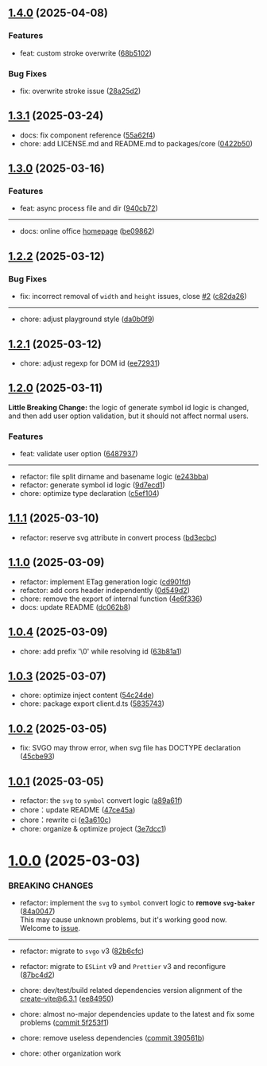 ## [1.4.0](https://github.com/yangxu52/vite-plugin-svg-icons-ng/compare/v1.3.2...v1.3.1) (2025-04-08)

### Features

- feat: custom stroke overwrite ([68b5102](https://github.com/yangxu52/vite-plugin-svg-icons-ng/commit/68b5102d3284950e9c690032ff0dfcadaeebf7b4))

### Bug Fixes

- fix: overwrite stroke issue ([28a25d2](https://github.com/yangxu52/vite-plugin-svg-icons-ng/commit/28a25d2e45923d2f148b286fe67f08e087e9711e))

## [1.3.1](https://github.com/yangxu52/vite-plugin-svg-icons-ng/compare/v1.3.1...v1.3.0) (2025-03-24)

- docs: fix component reference ([55a62f4](https://github.com/yangxu52/vite-plugin-svg-icons-ng/commit/55a62f4))
- chore: add LICENSE.md and README.md to packages/core ([0422b50](https://github.com/yangxu52/vite-plugin-svg-icons-ng/commit/0422b50))

## [1.3.0](https://github.com/yangxu52/vite-plugin-svg-icons-ng/compare/v1.3.0...v1.2.2) (2025-03-16)

### Features

- feat: async process file and dir ([940cb72](https://github.com/yangxu52/vite-plugin-svg-icons-ng/commit/940cb72f5114f43f23387e91f0431df9bbaf1139))

---

- docs: online office [homepage](https://blog.yangxu52.top/vite-plugin-svg-icons-ng/)
  ([be09862](https://github.com/yangxu52/vite-plugin-svg-icons-ng/commit/be098626db100bc0afec034fe3447fb1f5b7ca2e))

## [1.2.2](https://github.com/yangxu52/vite-plugin-svg-icons-ng/compare/v1.2.1...v1.0.0) (2025-03-12)

### Bug Fixes

- fix: incorrect removal of `width` and `height` issues,
  close [#2](https://github.com/yangxu52/vite-plugin-svg-icons-ng/issues/2) ([c82da26](https://github.com/yangxu52/vite-plugin-svg-icons-ng/commit/c82da26a95685ad9c98f3497f99a88077cf44db7))

---

- chore: adjust playground style ([da0b0f9](https://github.com/yangxu52/vite-plugin-svg-icons-ng/commit/da0b0f96e05def158cc89222788ea58501f6d5bd))

## [1.2.1](https://github.com/yangxu52/vite-plugin-svg-icons-ng/compare/v1.2.1...v1.2.0) (2025-03-12)

- chore: adjust regexp for DOM id ([ee72931](https://github.com/yangxu52/vite-plugin-svg-icons-ng/commit/ee729315cffa73e9aa938aa6040105c09a13fe43))

## [1.2.0](https://github.com/yangxu52/vite-plugin-svg-icons-ng/compare/v1.2.0...v1.1.1) (2025-03-11)

**Little Breaking Change:** the logic of generate symbol id logic is changed, and then add user option validation, but it should not affect normal users.

### Features

- feat: validate user option ([6487937](https://github.com/yangxu52/vite-plugin-svg-icons-ng/commit/6487937075a769f822074bb6be24b35f8698c076))

---

- refactor: file split dirname and basename
  logic ([e243bba](https://github.com/yangxu52/vite-plugin-svg-icons-ng/commit/e243bba5afd8b0e7680de406f571c641cdf70c22))
- refactor: generate symbol id logic ([9d7ecd1](https://github.com/yangxu52/vite-plugin-svg-icons-ng/commit/9d7ecd1eeec9c9a268cae1c6c23d7643b8f6a52f))
- chore: optimize type declaration ([c5ef104](https://github.com/yangxu52/vite-plugin-svg-icons-ng/commit/c5ef104d08eddc2f3b05f0ca27b26be0155a33e6))

## [1.1.1](https://github.com/yangxu52/vite-plugin-svg-icons-ng/compare/v1.1.0...v1.0.0) (2025-03-10)

- refactor: reserve svg attribute in convert
  process ([bd3ecbc](https://github.com/yangxu52/vite-plugin-svg-icons-ng/commit/bd3ecbc82fc0ca8e16f2df284fa101e793300fab))

## [1.1.0](https://github.com/yangxu52/vite-plugin-svg-icons-ng/compare/v1.0.5...v1.0.4) (2025-03-09)

- refactor: implement ETag generation logic ([cd901fd](https://github.com/yangxu52/vite-plugin-svg-icons-ng/commit/cd901fd8d1c4745ce0fc49556303c6e2f33f0ab0))
- refactor: add cors header independently ([0d549d2](https://github.com/yangxu52/vite-plugin-svg-icons-ng/commit/0d549d23f587612257c3a54ee415be94c5cb8a87))
- chore: remove the export of internal
  function ([4e6f336](https://github.com/yangxu52/vite-plugin-svg-icons-ng/commit/4e6f336bc0456a9e741462f17b3738b3ad27e5a1))
- docs: update README ([dc062b8](https://github.com/yangxu52/vite-plugin-svg-icons-ng/commit/dc062b801188a29df368b6825101ef377549e6bd))

## [1.0.4](https://github.com/yangxu52/vite-plugin-svg-icons-ng/compare/v1.0.4...v1.0.3) (2025-03-09)

- chore: add prefix '\0' while resolving id ([63b81a1](https://github.com/yangxu52/vite-plugin-svg-icons-ng/commit/63b81a14f39498e6e5dd3bac026bcb20ff0c50bd))

## [1.0.3](https://github.com/yangxu52/vite-plugin-svg-icons-ng/compare/v1.0.3...v1.0.2) (2025-03-07)

- chore: optimize inject content ([54c24de](https://github.com/yangxu52/vite-plugin-svg-icons-ng/commit/54c24dee7187278696fd7ee42aed560a35cd6705))
- chore: package export client.d.ts ([5835743](https://github.com/yangxu52/vite-plugin-svg-icons-ng/commit/583574344ecff32b3ee451104cddb58bddf18aa6))

## [1.0.2](https://github.com/yangxu52/vite-plugin-svg-icons-ng/compare/v1.0.0...v1.0.2) (2025-03-05)

- fix: SVGO may throw error, when svg file has DOCTYPE
  declaration ([45cbe93](https://github.com/yangxu52/vite-plugin-svg-icons-ng/commit/45cbe93fb700c65b848f199104a1ba05f9cbb344))

## [1.0.1](https://github.com/yangxu52/vite-plugin-svg-icons-ng/compare/v1.0.0...v1.0.1) (2025-03-05)

- refactor: the `svg` to `symbol` convert
  logic ([a89a61f](https://github.com/yangxu52/vite-plugin-svg-icons-ng/commit/a89a61f4a340d5cd771a99f477a6953469595600))
- chore：update README ([47ce45a](https://github.com/yangxu52/vite-plugin-svg-icons-ng/commit/47ce45a376a5386ebcf4a6baaa8678ac8f442d1b))
- chore：rewrite ci ([e3a610c](https://github.com/yangxu52/vite-plugin-svg-icons-ng/commit/e3a610c4338dabf0e91cd18660c29a2b61bf6473))
- chore: organize & optimize project ([3e7dcc1](https://github.com/yangxu52/vite-plugin-svg-icons-ng/commit/3e7dcc191c16fb6f711b51799a8d94d23036db9f))

# [1.0.0](https://github.com/yangxu52/vite-plugin-svg-icons-ng/compare/bb334a992739afa418a455c01cb762386a50840a...1ffe748b93053b26cf5210d528df68761116e2e7) (2025-03-03)

### BREAKING CHANGES

- refactor: implement the `svg` to `symbol` convert logic to **remove
  `svg-baker`** ([84a0047](https://github.com/yangxu52/vite-plugin-svg-icons-ng/commit/84a00475ff705de97ee4cbf1203c3d79fbf89b03))  
  This may cause unknown problems, but it's working good now. Welcome to [issue](https://github.com/yangxu52/vite-plugin-svg-icons-ng/issues).

---

- refactor: migrate to `svgo` v3 ([82b6cfc](https://github.com/yangxu52/vite-plugin-svg-icons-ng/commit/82b6cfc88e3a7196061ad82e6f75a378dc930e06))

- refactor: migrate to `ESLint` v9 and `Prettier` v3 and
  reconfigure ([87bc4d2](https://github.com/yangxu52/vite-plugin-svg-icons-ng/commit/87bc4d249a3732246cc4932b4b8f8582b5483b08))

- chore: dev/test/build related dependencies version alignment of
  the [create-vite@6.3.1](https://github.com/vitejs/vite/releases/tag/create-vite%406.3.1) ([ee84950](https://github.com/yangxu52/vite-plugin-svg-icons-ng/commit/ee8495005929edc4e487a32a57d7c4714f91de7b))

- chore: almost no-major dependencies update to the latest and fix some
  problems ([commit 5f253f1](https://github.com/yangxu52/vite-plugin-svg-icons-ng/commit/5f253f1e498aa7567702bcd316b0b2abb94a6816))

- chore: remove useless dependencies ([commit 390561b](https://github.com/yangxu52/vite-plugin-svg-icons-ng/commit/390561baf1cbbd81630ab219bb284b1b0c8ab6ef))

- chore: other organization work
